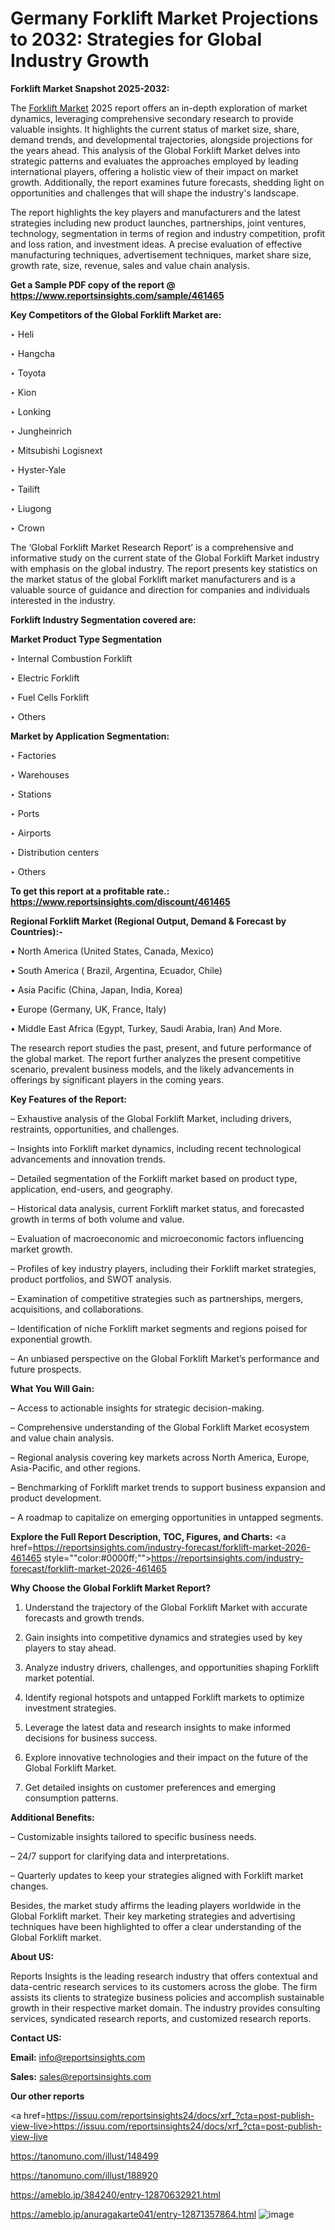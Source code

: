 # Germany Forklift Market Projections to 2032: Strategies for Global Industry Growth

<strong>Forklift Market Snapshot 2025-2032:</strong>

The <a href=https://www.reportsinsights.com/sample/461465>Forklift Market</a> 2025 report offers an in-depth exploration of market dynamics, leveraging comprehensive secondary research to provide valuable insights. It highlights the current status of market size, share, demand trends, and developmental trajectories, alongside projections for the years ahead. This analysis of the Global Forklift Market delves into strategic patterns and evaluates the approaches employed by leading international players, offering a holistic view of their impact on market growth. Additionally, the report examines future forecasts, shedding light on opportunities and challenges that will shape the industry's landscape.

The report highlights the key players and manufacturers and the latest strategies including new product launches, partnerships, joint ventures, technology, segmentation in terms of region and industry competition, profit and loss ration, and investment ideas. A precise evaluation of effective manufacturing techniques, advertisement techniques, market share size, growth rate, size, revenue, sales and value chain analysis.

<strong>Get a Sample PDF copy of the report @ <a href=https://www.reportsinsights.com/sample/461465 style=color:#0000ff;>https://www.reportsinsights.com/sample/461465</a></strong>

<strong>Key Competitors of the Global Forklift Market are:</strong>

‣ Heli

‣ Hangcha

‣ Toyota

‣ Kion

‣ Lonking

‣ Jungheinrich

‣ Mitsubishi Logisnext

‣ Hyster-Yale

‣ Tailift

‣ Liugong

‣ Crown

The ‘Global Forklift Market Research Report’ is a comprehensive and informative study on the current state of the Global Forklift Market industry with emphasis on the global industry. The report presents key statistics on the market status of the global Forklift market manufacturers and is a valuable source of guidance and direction for companies and individuals interested in the industry.

<strong>Forklift Industry Segmentation covered are:</strong>

<strong>Market Product Type Segmentation</strong>

‣ Internal Combustion Forklift

‣ Electric Forklift

‣ Fuel Cells Forklift

‣ Others

<strong>Market by Application Segmentation:</strong>

‣ Factories

‣ Warehouses

‣ Stations

‣ Ports

‣ Airports

‣ Distribution centers

‣ Others

<strong>To get this report at a profitable rate.: <a href=https://www.reportsinsights.com/discount/461465 style=color:#0000ff;>https://www.reportsinsights.com/discount/461465</a></strong>

<strong>Regional Forklift Market (Regional Output, Demand &amp; Forecast by Countries):-</strong>

• North America (United States, Canada, Mexico)

• South America ( Brazil, Argentina, Ecuador, Chile)

• Asia Pacific (China, Japan, India, Korea)

• Europe (Germany, UK, France, Italy)

• Middle East Africa (Egypt, Turkey, Saudi Arabia, Iran) And More.

The research report studies the past, present, and future performance of the global market. The report further analyzes the present competitive scenario, prevalent business models, and the likely advancements in offerings by significant players in the coming years.

<strong>Key Features of the Report:</strong>

– Exhaustive analysis of the Global Forklift Market, including drivers, restraints, opportunities, and challenges.

– Insights into Forklift market dynamics, including recent technological advancements and innovation trends.

– Detailed segmentation of the Forklift market based on product type, application, end-users, and geography.

– Historical data analysis, current Forklift market status, and forecasted growth in terms of both volume and value.

– Evaluation of macroeconomic and microeconomic factors influencing market growth.

– Profiles of key industry players, including their Forklift market strategies, product portfolios, and SWOT analysis.

– Examination of competitive strategies such as partnerships, mergers, acquisitions, and collaborations.

– Identification of niche Forklift market segments and regions poised for exponential growth.

– An unbiased perspective on the Global Forklift Market’s performance and future prospects.

<strong>What You Will Gain:</strong>

– Access to actionable insights for strategic decision-making.

– Comprehensive understanding of the Global Forklift Market ecosystem and value chain analysis.

– Regional analysis covering key markets across North America, Europe, Asia-Pacific, and other regions.

– Benchmarking of Forklift market trends to support business expansion and product development.

– A roadmap to capitalize on emerging opportunities in untapped segments.

<strong>Explore the Full Report Description, TOC, Figures, and Charts:</strong>
<a href=https://reportsinsights.com/industry-forecast/forklift-market-2026-461465 style=""color:#0000ff;"">https://reportsinsights.com/industry-forecast/forklift-market-2026-461465</a>

<strong>Why Choose the Global Forklift Market Report?</strong>

1. Understand the trajectory of the Global Forklift Market with accurate forecasts and growth trends.

2. Gain insights into competitive dynamics and strategies used by key players to stay ahead.

3. Analyze industry drivers, challenges, and opportunities shaping Forklift market potential.

4. Identify regional hotspots and untapped Forklift markets to optimize investment strategies.

5. Leverage the latest data and research insights to make informed decisions for business success.

6. Explore innovative technologies and their impact on the future of the Global Forklift Market.

7. Get detailed insights on customer preferences and emerging consumption patterns.

<strong>Additional Benefits:</strong>

– Customizable insights tailored to specific business needs.

– 24/7 support for clarifying data and interpretations.

– Quarterly updates to keep your strategies aligned with Forklift market changes.

Besides, the market study affirms the leading players worldwide in the Global Forklift market. Their key marketing strategies and advertising techniques have been highlighted to offer a clear understanding of the Global Forklift market.

<strong><strong>About US</strong>:</strong>

Reports Insights is the leading research industry that offers contextual and data-centric research services to its customers across the globe. The firm assists its clients to strategize business policies and accomplish sustainable growth in their respective market domain. The industry provides consulting services, syndicated research reports, and customized research reports.

<strong>Contact US:</strong>

<p class=><b>Email:</b> <a href=mailto:info@reportsinsights.com>info@reportsinsights.com</a></p>
<p class=><b>Sales:</b> <a href=mailto:sales@reportsinsights.com>sales@reportsinsights.com</a></p>

<strong>Our other reports</strong>

<a href=https://issuu.com/reportsinsights24/docs/xrf_?cta=post-publish-view-live>https://issuu.com/reportsinsights24/docs/xrf_?cta=post-publish-view-live</a>

<a href=https://tanomuno.com/illust/148499>https://tanomuno.com/illust/148499</a>

<a href=https://tanomuno.com/illust/188920>https://tanomuno.com/illust/188920</a>

<a href=https://ameblo.jp/384240/entry-12870632921.html>https://ameblo.jp/384240/entry-12870632921.html</a>

<a href=https://ameblo.jp/anuragakarte041/entry-12871357864.html>https://ameblo.jp/anuragakarte041/entry-12871357864.html</a>
![image](https://github.com/user-attachments/assets/9eddc54b-1bef-42ed-8275-8b48d33278d1)
